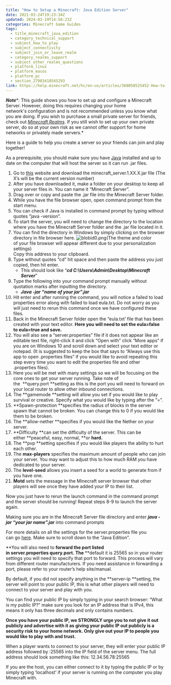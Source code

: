 ```yaml
---
title: "How to Setup a Minecraft: Java Edition Server"
date: 2021-03-24T19:23:34Z
updated: 2024-03-19T14:58:23Z
categories: Minecraft Game Guides
tags:
  - title_minecraft_java_edition
  - category_technical_support
  - subject_how_to_play
  - subject_connectivity
  - subject_join_or_leave_realm
  - category_realms_support
  - subject_other_realms_questions
  - platform_linux
  - platform_macos
  - platform_pc
  - section_27983418545293
link: https://help.minecraft.net/hc/en-us/articles/360058525452-How-to-Setup-a-Minecraft-Java-Edition-Server
---
```


***Note****: This guide shows you how to set up and configure a Minecraft Server. However, doing this requires changing your home network's configuration and is not recommended unless you know what you are doing. If you wish to purchase a small private server for friends, check out *[Minecraft Realms](https://www.minecraft.net/en-us/realms)*. If you still wish to set up your own private server, do so at your own risk as we cannot offer support for home networks or privately made servers.* 

Here is a guide to help you create a server so your friends can join and play together!  

As a prerequisite, you should make sure you have [Java](https://www.java.com/en/) installed and up to date on the computer that will host the server so it can run .jar files. 

1.  Go to [this](https://www.minecraft.net/en-us/download/server/) website and download the minecraft_server.1.XX.X.jar file (The X’s will be the current version number) 
2.  After you have downloaded it, make a folder on your desktop to keep all your server files in. You can name it “Minecraft Server”. 
3.  Drag over or copy and paste the .jar file into the Minecraft Server folder. 
4.  While you have the file browser open, open command prompt from the start menu.  
5.  You can check if Java is installed in command prompt by typing without quotes “java -version”. 
6.  To start the server, you will need to change the directory to the location where you have the Minecraft Server folder and the .jar file located in it. 
7.  You can find the directory in Windows by simply clicking on the browser directory in file browser here. ![blobid0.png](https://minecrafthelp.zendesk.com/hc/article_attachments/360090550171)(The theme and color of your file browser will appear different due to your personalization settings)   
    Copy this address to your clipboard. 
8.  Type without quotes “cd” hit space and then paste the address you just copied, then hit enter. 
    - This should look like “***cd C:\Users\Admin\Desktop\Minecraft Server***” 
9.  Type the following into your command prompt manually without quotation marks after inputting the directory. 
    - ***Java -jar “name of your jar”.jar*** 
10. Hit enter and after running the command, you will notice a failed to load properties error along with failed to load eula.txt. Do not worry as you will just need to rerun this command once we have configured these files. 
11. Back in the Minecraft Server folder open the “eula.txt’ file that has been created with your text editor. **Here you will need to set the eula=false to eula=true and save.** 
12. You will also see a “server.properties” file if it does not appear like an editable text file, right-click it and click “Open with” click “More apps” if you are on Windows 10 and scroll down and select your text editor or notepad. (It is suggested to keep the box that says to “Always use this app to open .properties files” if you would like to avoid repeating this step every time you want to edit the properties file and other .properties files). 
13. Here you will be met with many settings so we will be focusing on the core ones to get your server running. Take note of the  **query.port **setting as this is the port you will need to forward on your local router to allow other inbound connections.  
14. The **gamemode **setting will allow you set if you would like to play survival or creative. Specify what you would like by typing after the “=”. 
15. **Spawn-protection **specifies the radius of blocks in the server spawn that cannot be broken. You can change this to 0 if you would like them to be broken. 
16. The **allow-nether **specifies if you would like the Nether on your server. 
17. **Difficulty **can set the difficulty of the server. This can be either **peaceful, easy, normal, **or **hard.** 
18. The **pvp **setting specifies if you would like players the ability to hurt each other. 
19. The **max-players** specifies the maximum amount of people who can join your server. You may want to adjust this to how much RAM you have dedicated to your server. 
20. The **level-seed** allows you insert a seed for a world to generate from if you have one. 
21. **Motd** sets the message in the Minecraft server browser that other players will see once they have added your IP to their list. 

Now you just have to rerun the launch command in the command prompt and the server should be running! Repeat steps 8-9 to launch the server again. 

Making sure you are in the Minecraft Server file directory and enter ***java -jar “your jar name”.jar*** into command prompts 

For more details on all the settings for the server.properties file you can go [here](https://minecraft.wiki/w/Server.properties). Make sure to scroll down to the “Java Edition”. 

**You will also need to ****forward the port** listed in server.properties **query.port.** The** **default it is 25565 so in your router settings you will need to specify that port to forward. This process will vary from different router manufacturers. If you need assistance in forwarding a port, please refer to your router’s help site/manual. 

By default, if you did not specify anything in the **server-ip **setting, the server will point to your public IP, this is what other players will need to connect to your server and play with you. 

You can find your public IP by simply typing in your search browser: “What is my public IP?” make sure you look for an IP address that is IPv4, this means it only has three decimals and only contains numbers. 

**Once you have your public IP, we STRONGLY urge you to not give it out publicly and advertise with it as giving your public IP out publicly is a security risk to your home network. Only give out your IP to people you would like to play with and trust.** 

When a player wants to connect to your server, they will enter your public IP address followed by :25565 into the IP field of the server menu. The full address should look something like this: 12.34.56.78:25565 

If you are the host, you can either connect to it by typing the public IP or by simply typing ‘localhost’ if your server is running on the computer you play Minecraft with.
